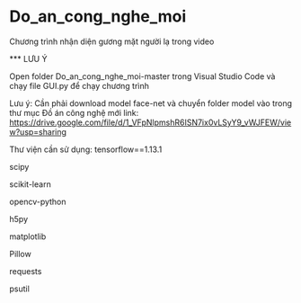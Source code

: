 # Do_an_cong_nghe_moi
 Chương trình nhận diện gương mặt người lạ trong video

 *** LƯU Ý
 
 Open folder Do_an_cong_nghe_moi-master trong Visual Studio Code và chạy file GUI.py để chạy chương trình
 
Lưu ý: Cần phải download model face-net và chuyển folder model vào trong thư mục Đồ án công nghệ mới 
link: https://drive.google.com/file/d/1_VFpNlpmshR6ISN7ix0vLSyY9_vWJFEW/view?usp=sharing


Thư viện cần sử dụng:
tensorflow==1.13.1

scipy

scikit-learn

opencv-python

h5py

matplotlib

Pillow

requests

psutil
